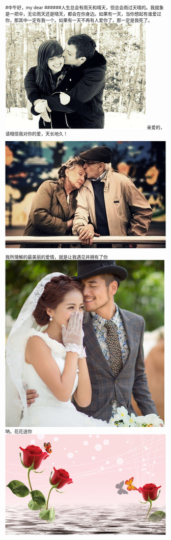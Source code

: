 
#中午好，my dear
######人生总会有雨天和晴天，但总会雨过天晴的。我就象是一把伞，无论雨天还是晴天，都会在你身边。如果有一天，当你想起有谁爱过你，那其中一定有我一个。如果有一天不再有人爱你了，那一定是我死了。
  ![love](img/1.jpg)
亲爱的，请相信我对你的爱，天长地久！

  ![love](img/3.jpg)

我所理解的最美丽的爱情，就是让我遇见并拥有了你
 ![love](img/me.jpg)
呐，花花送你
 ![love](img/meigui.jpg)


